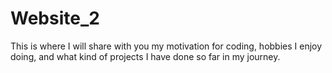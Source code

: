 # Website_2

This is where I will share with you my motivation for coding, hobbies I enjoy doing, and what kind of projects I have done so far in my journey.